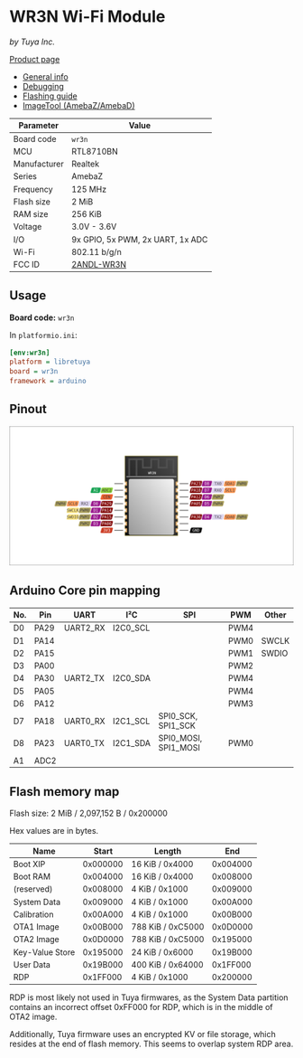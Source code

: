# WR3N Wi-Fi Module

*by Tuya Inc.*

[Product page](https://developer.tuya.com/en/docs/iot/wr3n-datasheet?id=K98zdx31ztdge)

- [General info](../../docs/platform/realtek/README.md)
- [Debugging](../../docs/platform/realtek/debugging.md)
- [Flashing guide](../../docs/platform/realtek-ambz/flashing.md)
- [ImageTool (AmebaZ/AmebaD)](https://images.tuyacn.com/smart/Image_Tool/Image_Tool.zip)

Parameter    | Value
-------------|------------------------------------------
Board code   | `wr3n`
MCU          | RTL8710BN
Manufacturer | Realtek
Series       | AmebaZ
Frequency    | 125 MHz
Flash size   | 2 MiB
RAM size     | 256 KiB
Voltage      | 3.0V - 3.6V
I/O          | 9x GPIO, 5x PWM, 2x UART, 1x ADC
Wi-Fi        | 802.11 b/g/n
FCC ID       | [2ANDL-WR3N](https://fccid.io/2ANDL-WR3N)

## Usage

**Board code:** `wr3n`

In `platformio.ini`:

```ini
[env:wr3n]
platform = libretuya
board = wr3n
framework = arduino
```

## Pinout

![Pinout](pinout_wr3n.svg)

## Arduino Core pin mapping

No. | Pin  | UART     | I²C      | SPI                  | PWM  | Other
----|------|----------|----------|----------------------|------|------
D0  | PA29 | UART2_RX | I2C0_SCL |                      | PWM4 |
D1  | PA14 |          |          |                      | PWM0 | SWCLK
D2  | PA15 |          |          |                      | PWM1 | SWDIO
D3  | PA00 |          |          |                      | PWM2 |
D4  | PA30 | UART2_TX | I2C0_SDA |                      | PWM4 |
D5  | PA05 |          |          |                      | PWM4 |
D6  | PA12 |          |          |                      | PWM3 |
D7  | PA18 | UART0_RX | I2C1_SCL | SPI0_SCK, SPI1_SCK   |      |
D8  | PA23 | UART0_TX | I2C1_SDA | SPI0_MOSI, SPI1_MOSI | PWM0 |
A1  | ADC2 |          |          |                      |      |

## Flash memory map

Flash size: 2 MiB / 2,097,152 B / 0x200000

Hex values are in bytes.

Name            | Start    | Length            | End
----------------|----------|-------------------|---------
Boot XIP        | 0x000000 | 16 KiB / 0x4000   | 0x004000
Boot RAM        | 0x004000 | 16 KiB / 0x4000   | 0x008000
(reserved)      | 0x008000 | 4 KiB / 0x1000    | 0x009000
System Data     | 0x009000 | 4 KiB / 0x1000    | 0x00A000
Calibration     | 0x00A000 | 4 KiB / 0x1000    | 0x00B000
OTA1 Image      | 0x00B000 | 788 KiB / 0xC5000 | 0x0D0000
OTA2 Image      | 0x0D0000 | 788 KiB / 0xC5000 | 0x195000
Key-Value Store | 0x195000 | 24 KiB / 0x6000   | 0x19B000
User Data       | 0x19B000 | 400 KiB / 0x64000 | 0x1FF000
RDP             | 0x1FF000 | 4 KiB / 0x1000    | 0x200000

RDP is most likely not used in Tuya firmwares, as the System Data partition contains an incorrect offset 0xFF000 for RDP, which is in the middle of OTA2 image.

Additionally, Tuya firmware uses an encrypted KV or file storage, which resides at the end of flash memory. This seems to overlap system RDP area.
